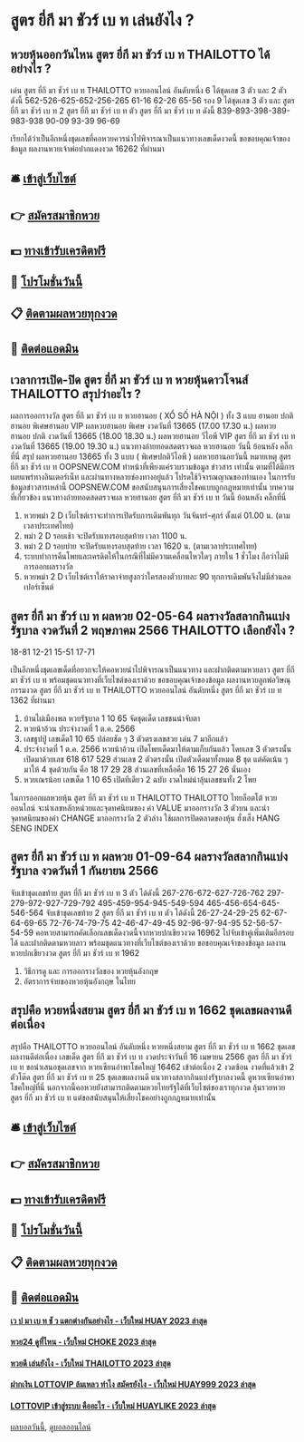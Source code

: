 # สูตร ยี่กี มา ชัวร์ เบ ท เล่นยังไง ?
## หวยหุ้นออกวันไหน สูตร ยี่กี มา ชัวร์ เบ ท THAILOTTO ได้อย่างไร ?
เด่น สูตร ยี่กี มา ชัวร์ เบ ท THAILOTTO หวยออนไลน์ อันดับหนึ่ง 6 ได้ชุดเลข 3 ตัว และ 2 ตัว ดังนี้
562-526-625-652-256-265
61-16
62-26
65-56
รอง 9 ได้ชุดเลข 3 ตัว และ สูตร ยี่กี มา ชัวร์ เบ ท 2 สูตร ยี่กี มา ชัวร์ เบ ท ตัว สูตร ยี่กี มา ชัวร์ เบ ท ดังนี้
839-893-398-389-983-938
90-09
93-39
96-69

เรียกได้ว่าเป็นอีกหนึ่งชุดเลขที่คอหวยควรนำไปพิจารณาเป็นแนวทางเลขเด็ดงวดนี้
ขอขอบคุณเจ้าของข้อมูล
ผลงานหวยเจ้าพ่อปากแดงงวด 16262 ที่ผ่านมา

## 🛎 [เข้าสู่เว็บไซต์](https://bit.ly/3BG5bNw)
## 👉 [สมัครสมาชิกหวย](https://bit.ly/3BG5bNw)
## 💵 [ทางเข้ารับเครดิตฟรี](https://bit.ly/3C3mvgS)
## 👑 [โปรโมชั่นวันนี้](https://bit.ly/3C3mvgS)
## 📋 [ติดตามผลหวยทุกงวด](https://bit.ly/3C3mvgS)
## 📱 [ติดต่อแอดมิน](https://bit.ly/3C3mvgS)

## เวลาการเปิด-ปิด สูตร ยี่กี มา ชัวร์ เบ ท หวยหุ้นดาวโจนส์ THAILOTTO สรุปว่าอะไร ?
ผลการออกรางวัล สูตร ยี่กี มา ชัวร์ เบ ท หวยฮานอย ( XỔ SỐ HÀ NỘI ) ทั้ง 3 แบบ ฮานอย ปกติฮานอย พิเศษฮานอย VIP
ผลหวยฮานอย พิเศษ งวดวันที่ 13665 (17.00 17.30 น.)
ผลหวยฮานอย ปกติ งวดวันที่ 13665 (18.00 18.30 น.)
ผลหวยฮานอย วีไอพี VIP สูตร ยี่กี มา ชัวร์ เบ ท งวดวันที่ 13665 (19.00 19.30 น.)
 แนวทางถ่ายทอดสดตรวจผล หวยฮานอย วันนี้ ย้อนหลัง คลิ๊กที่นี่ 
สรุป ผลหวยฮานอย 13665 ทั้ง 3 แบบ ( พิเศษปกติวีไอพี ) ผลหวยฮานอยวันนี้
หมายเหตุ สูตร ยี่กี มา ชัวร์ เบ ท OOPSNEW.COM ทำหน้าที่เพียงแค่รวบรวมข้อมูล ข่าวสาร เท่านั้น ตามที่ได้มีการเผยแพร่ทางอินเตอร์เน็ท และผ่านทางหลายช่องทางอยู่แล้ว โปรดใช้วิจารณญาณของท่านเอง ในการรับข้อมูลข่าวสารเหล่านี้ OOPSNEW.COM ขอสนับสนุนการเสี่ยงโชคแบบถูกกฎหมายเท่านั้น
บทความที่เกี่ยวข้อง
แนวทางถ่ายทอดสดตรวจผล หวยฮานอย สูตร ยี่กี มา ชัวร์ เบ ท วันนี้ ย้อนหลัง คลิ๊กที่นี่
1. หวยพม่า 2 D เว็บไซต์เราจะทำการเปิดรับการเดิมพันทุก วันจันทร์-ศุกร์ ตั้งแต่ 01.00 น. (ตามเวลาประเทศไทย)
2. พม่า 2 D รอบเช้า จะปิดรับแทงรอบสุดท้าย เวลา 1100 น.
3. พม่า 2 D รอบบ่าย จะปิดรับแทงรอบสุดท้าย เวลา 1620 น. (ตามเวลาประเทศไทย)
4. ระบบทำการคืนโพยและเครดิตให้ในกรณีที่ไม่มีความเคลื่อนไหวใดๆ ภายใน 1 ชั่วโมง ถือว่าไม่มีการออกผลรางวัล
5. หวยพม่า 2 D เว็บไซต์เราให้ราคาจ่ายสูงกว่าใครสองตัวบาทละ 90 ทุกการเดิมพันจึงไม่มีส่วนลดเปอร์เซ็นต์

## สูตร ยี่กี มา ชัวร์ เบ ท ผลหวย 02-05-64 ผลรางวัลสลากกินแบ่งรัฐบาล งวดวันที่ 2 พฤษภาคม 2566 THAILOTTO เลือกยังไง ?
18-81
12-21
15-51
17-71

เป็นอีกหนึ่งชุดเลขเด็ดที่อยากจะให้คอหวยนำไปพิจารณาเป็นแนวทาง และฝากติดตามหวยลาว สูตร ยี่กี มา ชัวร์ เบ ท พร้อมชุดแนวทางที่เว็บไซต์ของเราด้วย
ขอขอบคุณเจ้าของข้อมูล
ผลงานหวยลูกพ่อวิษณุกรรมงวด สูตร ยี่กี มา ชัวร์ เบ ท THAILOTTO หวยออนไลน์ อันดับหนึ่ง สูตร ยี่กี มา ชัวร์ เบ ท 1362 ที่ผ่านมา
1. บ้านไผ่เมืองพล หวยรัฐบาล 1 10 65 จัดชุดเด็ด เลขชนน่าจับตา
2. หวยน้าอ้วน ประจำงวดที่ 1 ต.ค. 2566
3. เลขธูปปู่ เลขเด็ด1 10 65 ปล่อยชัด ๆ 3 ตัวตรงเลขสวย เด่น 7 มาอีกแล้ว
4. ประจำงวดที่ 1 ต.ค. 2566 หวยน้าอ้วน เปิดโพยเด็ดมาให้ตามเก็บกันแล้ว โดยเลข 3 ตัวตรงนั้น เปิดมาด้วยเลข 618 617 529 ส่วนเลข 2 ตัวตรงนั้น เปิดตัวเด็ดมาทั้งหมด 8 ชุด แต่คัดเน้น ๆ มาให้ 4 ชุดด้วยกัน คือ 18 17 29 28 ส่วนเลขที่เหลือคือ 16 15 27 26 นั่นเอง
5. หวยเณรน้อย เลขเด็ด 1 10 65 เปิดทีเดียว 2 ฉบับ งวดใหม่น่าลุ้นเลขชนทั้ง 2 โพย

ในการออกผลหวยหุ้น สูตร ยี่กี มา ชัวร์ เบ ท THAILOTTO THAILOTTO ไทยล็อตโต้ หวยออนไลน์ จะนำเลขหลักหน่วยและจุดทศนิยมของ ค่า VALUE มาออกรางวัล 3 ตัวบน และนำจุดทศนิยมของค่า CHANGE มาออกรางวัล 2 ตัวล่าง
ใช้ผลการปิดตลาดของหุ้น ฮั่งเส็ง HANG SENG INDEX

## สูตร ยี่กี มา ชัวร์ เบ ท ผลหวย 01-09-64 ผลรางวัลสลากกินแบ่งรัฐบาล งวดวันที่ 1 กันยายน 2566
จับเข้าชุดเลขท้าย สูตร ยี่กี มา ชัวร์ เบ ท 3 ตัว ได้ดังนี้
267-276-672-627-726-762
297-279-972-927-729-792
495-459-954-945-549-594
465-456-654-645-546-564
จับเข้าชุดเลขท้าย 2 สูตร ยี่กี มา ชัวร์ เบ ท ตัว ได้ดังนี้
26-27-24-29-25
62-67-64-69-65
72-76-74-79-75
42-46-47-49-45
92-96-97-94-95
52-56-57-54-59
คอหวยสามารถคัดเลือกเลขเด็ดงวดนี้จากหวยปกเขียวงวด 16962 ไปจับเข้าคู่เพิ่มเติมอีกรอบได้ และฝากติดตามหวยลาว พร้อมชุดแนวทางที่เว็บไซต์ของเราด้วย
ขอขอบคุณเจ้าของข้อมูล
ผลงานหวยปกเขียวงวด สูตร ยี่กี มา ชัวร์ เบ ท 1962

1. วิธีการดู และ การออกรางวัลของ หวยหุ้นอังกฤษ
2. อัตราการจ่ายของหวยหุ้นอังกฤษ ในไทย

## สรุปคือ หวยหนึ่งสยาม สูตร ยี่กี มา ชัวร์ เบ ท 1662 ชุดเลขผลงานดีต่อเนื่อง
สรุปคือ THAILOTTO หวยออนไลน์ อันดับหนึ่ง หวยหนึ่งสยาม สูตร ยี่กี มา ชัวร์ เบ ท 1662 ชุดเลขผลงานดีต่อเนื่อง เลขเด็ด สูตร ยี่กี มา ชัวร์ เบ ท งวดประจำวันที่ 16 เมษายน 2566 สูตร ยี่กี มา ชัวร์ เบ ท ขอนำเสนอชุดเลขจาก หวยเซียนอ๋าพาโชคใหญ่ 16462 เข้าต่อเนื่อง 2 งวดซ้อน งวดที่แล้วเข้า 2 ตัวโต๊ด สูตร ยี่กี มา ชัวร์ เบ ท 25 ชุดเลขผลงานดี แนวทางสลากกินแบ่งรัฐบาลงวดนี้ ดูหวยเซียนอ๋าพาโชคใหญ่ที่นี่ นอกจากนี้คอหวยยังสามารถติดตามหวยไทยรัฐได้ที่เว็บไซต์ของเราทุกงวด ลุ้นรวยหวย สูตร ยี่กี มา ชัวร์ เบ ท แต่ขอสนับสนุนให้เสี่ยงโชคอย่างถูกกฎหมายเท่านั้น

## 🛎 [เข้าสู่เว็บไซต์](https://bit.ly/3BG5bNw)
## 👉 [สมัครสมาชิกหวย](https://bit.ly/3BG5bNw)
## 💵 [ทางเข้ารับเครดิตฟรี](https://bit.ly/3C3mvgS)
## 👑 [โปรโมชั่นวันนี้](https://bit.ly/3C3mvgS)
## 📋 [ติดตามผลหวยทุกงวด](https://bit.ly/3C3mvgS)
## 📱 [ติดต่อแอดมิน](https://bit.ly/3C3mvgS)

#### [เว ป มา เบ ท ชั ว แตกต่างกันอย่างไร - เว็บใหม่ HUAY 2023 ล่าสุด](https://atom.io/themes/เว%20ป%20มา%20เบ%20ท%20ชั%20ว%20แตกต่างกันอย่างไร%20-%20เว็บใหม่%20huay%202023%20ล่าสุด)
#### [หวย24 ดูที่ไหน - เว็บใหม่ CHOKE 2023 ล่าสุด](https://atom.io/themes/หวย24%20ดูที่ไหน%20-%20เว็บใหม่%20choke%202023%20ล่าสุด)
#### [หวยดี เล่นยังไง - เว็บใหม่ THAILOTTO 2023 ล่าสุด](https://atom.io/themes/หวยดี%20เล่นยังไง%20-%20เว็บใหม่%20thailotto%202023%20ล่าสุด)
#### [ฝากเงิน LOTTOVIP ล้มเหลว ทําไง สมัครยังไง - เว็บใหม่ HUAY999 2023 ล่าสุด](https://atom.io/themes/ฝากเงิน%20lottovip%20ล้มเหลว%20ทําไง%20สมัครยังไง%20-%20เว็บใหม่%20huay999%202023%20ล่าสุด)
#### [LOTTOVIP เข้าสู่ระบบ คืออะไร - เว็บใหม่ HUAYLIKE 2023 ล่าสุด](https://atom.io/themes/lottovip%20เข้าสู่ระบบ%20คืออะไร%20-%20เว็บใหม่%20huaylike%202023%20ล่าสุด)

[ผลบอลวันนี้](https://siamsport.tv "ผลบอลวันนี้"), [ดูบอลออนไลน์](https://siamsport.tv/ดูบอลสด "ดูบอลออนไลน์")